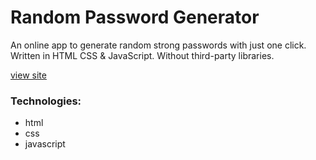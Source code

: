 # Random Password Generator
 An online app to generate random strong passwords with just one click. Written in HTML CSS & JavaScript. Without third-party libraries.

[view site](https://elis-art.github.io/password-generator-/)

### Technologies:
- html
- css
- javascript
